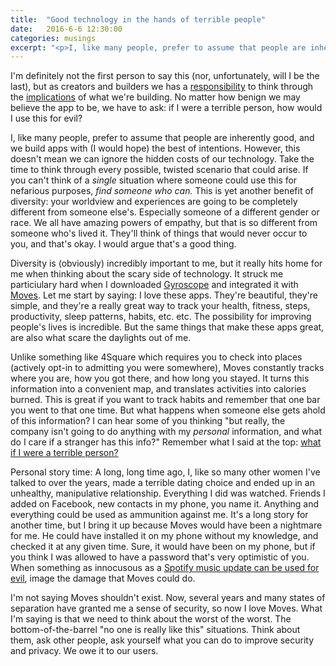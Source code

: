 ```yaml
---
title:  "Good technology in the hands of terrible people"
date:   2016-6-6 12:30:00
categories: musings
excerpt: "<p>I, like many people, prefer to assume that people are inherently good, and we build apps with (I would hope) the best of intentions. However, this doesn't mean we can ignore the hidden costs of our technology. No matter how benign we may believe the app to be, we have to ask: if I were a terrible person, how would I use this for evil?</p>"
---
```


I'm definitely not the first person to say this (nor, unfortunately, will I be the last), but as creators and builders we has a [responsibility](http://www.slate.com/articles/technology/safety_net/2015/02/venmo_security_it_s_not_as_strong_as_the_company_wants_you_to_think.html) to think through the [implications](http://www.cbsnews.com/news/the-rising-safety-issues-that-could-throttle-uber/) of what we're building. No matter how benign we may believe the app to be, we have to ask: if I were a terrible person, how would I use this for evil?

I, like many people, prefer to assume that people are inherently good, and we build apps with (I would hope) the best of intentions. However, this doesn't mean we can ignore the hidden costs of our technology. Take the time to think through every possible, twisted scenario that could arise. If you can't think of a _single_ situation where someone could use this for nefarious purposes, _find someone who can._ This is yet another benefit of diversity: your worldview and experiences are going to be completely different from someone else's. Especially someone of a different gender or race. We all have amazing powers of empathy, but that is so different from someone who's lived it. They'll think of things that would never occur to you, and that's okay. I would argue that's a good thing.

Diversity is (obviously) incredibly important to me, but it really hits home for me when thinking about the scary side of technology. It struck me particiulary hard when I downloaded [Gyroscope](https://gyrosco.pe/) and integrated it with [Moves](https://www.moves-app.com/0). Let me start by saying: I love these apps. They're beautiful, they're simple, and they're a really great way to track your health, fitness, steps, productivity, sleep patterns, habits, etc. etc. The possibility for improving people's lives is incredible. But the same things that make these apps great, are also what scare the daylights out of me.

Unlike something like 4Square which requires you to check into places (actively opt-in to admitting you were somewhere), Moves constantly tracks where you are, how you got there, and how long you stayed. It turns this information into a convenient map, and translates activities into calories burned. This is great if you want to track habits and remember that one bar you went to that one time. But what happens when someone else gets ahold of this information? I can hear some of you thinking "but really, the company isn't going to do anything with my _personal_ information, and what do I care if a stranger has this info?" Remember what I said at the top: [what if I were a terrible person?](http://stoprelationshipabuse.org/educated/types-of-abuse/use-of-technology/)

Personal story time: A long, long time ago, I, like so many other women I've talked to over the years, made a terrible dating choice and ended up in an unhealthy, manipulative relationship. Everything I did was watched. Friends I added on Facebook, new contacts in my phone, you name it. Anything and everything could be used as ammunition against me. It's a long story for another time, but I bring it up because Moves would have been a nightmare for me. He could have installed it on my phone without my knowledge, and checked it at any given time. Sure, it would have been on my phone, but if you think I was allowed to have a password that's very optimistic of you. When something as innocusous as a [Spotify music update can be used for evil](https://modelviewculture.com/pieces/without-scars-domestic-violence-abuse-and-the-tech-pipeline), image the damage that Moves could do.

I'm not saying Moves shouldn't exist. Now, several years and many states of separation have granted me a sense of security, so now I love Moves. What I'm saying is that we need to think about the worst of the worst. The bottom-of-the-barrel "no one is really like this" situations. Think about them, ask other people, ask yourself what you can do to improve security and privacy. We owe it to our users.